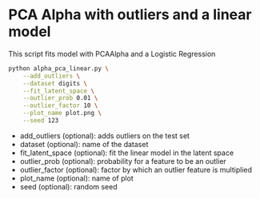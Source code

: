 # PCA Alpha with outliers and a linear model

This script fits model with PCAAlpha and a Logistic Regression

```bash
python alpha_pca_linear.py \
    --add_outliers \
    --dataset digits \
    --fit_latent_space \
    --outlier_prob 0.01 \
    --outlier_factor 10 \
    --plot_name plot.png \
    --seed 123
```

* add_outliers (optional): adds outliers on the test set
* dataset (optional): name of the dataset
* fit_latent_space (optional): fit the linear model in the latent space
* outlier_prob (optional): probability for a feature to be an outlier
* outlier_factor (optional): factor by which an outlier feature is multiplied
* plot_name (optional): name of plot
* seed (optional): random seed